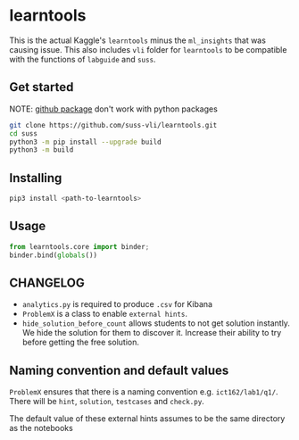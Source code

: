 # learntools 

This is the actual Kaggle's `learntools` minus the `ml_insights` that was causing issue. This also includes `vli` folder for `learntools` to be compatible with the functions of `labguide` and `suss`.


## Get started

NOTE: [github package](https://docs.github.com/en/packages) don't work with python packages

```bash
git clone https://github.com/suss-vli/learntools.git
cd suss
python3 -m pip install --upgrade build
python3 -m build
```


## Installing

```bash
pip3 install <path-to-learntools>
```
      

## Usage

```python
from learntools.core import binder; 
binder.bind(globals())
```

## CHANGELOG

- `analytics.py` is required to produce `.csv` for Kibana 
- `ProblemX` is a class to enable `external hints`. 
- `hide_solution_before_count` allows students to not get solution instantly. We hide the solution for them to discover it. Increase their ability to try before getting the free solution.
 
## Naming convention and default values

`ProblemX` ensures that there is a naming convention e.g. `ict162/lab1/q1/`. There will be `hint`, `solution`, `testcases` and `check.py`. 

The default value of these external hints assumes to be the same directory as the notebooks
